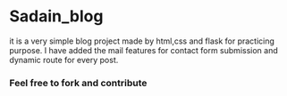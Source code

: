 # Sadain_blog

it is a very simple blog project made by html,css and flask for practicing purpose.
I have added the mail features for contact form submission and dynamic route for every post.

### Feel free to fork and contribute
